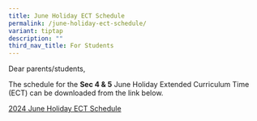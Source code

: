 ```yaml
---
title: June Holiday ECT Schedule
permalink: /june-holiday-ect-schedule/
variant: tiptap
description: ""
third_nav_title: For Students
---
```

<p>Dear parents/students,</p>
<p>The schedule for the <strong>Sec 4 &amp; 5</strong> June Holiday Extended
Curriculum Time (ECT) can be downloaded from the link below.</p>
<p><a href="/files/Parents/2024_June_Holiday_ECT_Schedule_Final_.pdf" rel="noopener noreferrer nofollow" target="_blank">2024 June Holiday ECT Schedule</a>
</p>
<p></p>